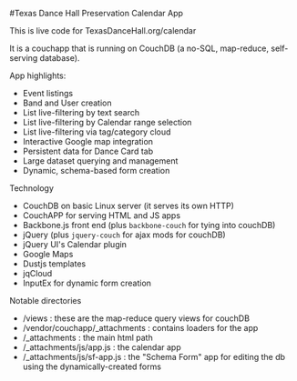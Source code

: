 #Texas Dance Hall Preservation Calendar App

This is live code for TexasDanceHall.org/calendar 

It is a couchapp that is running on CouchDB (a no-SQL, map-reduce, self-serving database).

App highlights:
- Event listings
- Band and User creation
- List live-filtering by text search
- List live-filtering by Calendar range selection
- List live-filtering via tag/category cloud
- Interactive Google map integration
- Persistent data for Dance Card tab
- Large dataset querying and management
- Dynamic, schema-based form creation 

Technology
- CouchDB on basic Linux server (it serves its own HTTP)
- CouchAPP for serving HTML and JS apps
- Backbone.js front end (plus `backbone-couch` for tying into couchDB)
- jQuery (plus `jquery-couch` for ajax mods for couchDB)
- jQuery UI's Calendar plugin
- Google Maps
- Dustjs templates
- jqCloud
- InputEx for dynamic form creation

Notable directories
- /views : these are the map-reduce query views for couchDB
- /vendor/couchapp/_attachments : contains loaders for the app
- /_attachments : the main html path
- /_attachments/js/app.js : the calendar app
- /_attachments/js/sf-app.js : the "Schema Form" app for editing the db using the dynamically-created forms
